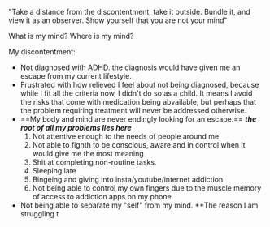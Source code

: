 "Take a distance from the discontentment, take it outside. Bundle it, and view it as an observer. Show yourself that you are not your mind"

What is my mind? Where is my mind?

My discontentment:

- Not diagnosed with ADHD. the diagnosis would have given me an escape from my current lifestyle.
- Frustrated with how relieved I feel about not being diagnosed, because while I fit all the criteria now, I didn't do so as a child. It means I avoid the risks that come with medication being abvailable, but perhaps that the problem requiring treatment will never be addressed otherwise.
- ==My body and mind are never endingly looking for an escape.== ***the root of all my problems lies here***
	1. Not attentive enough to the needs of people around me.
	2. Not able to fignth to be conscious, aware and in control when it would give me the most meaning
	3. Shit at completing non-routine tasks.
	4. Sleeping late 
	5. Bingeing and giving into insta/youtube/internet addiction
	6. Not being able to control my own fingers due to the muscle memory of access to addiction apps on my phone.
- Not being able to separate my "self" from my mind. **The reason I am struggling t

